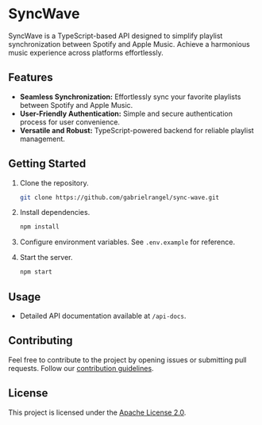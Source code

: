 # SyncWave

SyncWave is a TypeScript-based API designed to simplify playlist synchronization between Spotify and Apple Music. Achieve a harmonious music experience across platforms effortlessly.

## Features

- **Seamless Synchronization:** Effortlessly sync your favorite playlists between Spotify and Apple Music.
- **User-Friendly Authentication:** Simple and secure authentication process for user convenience.
- **Versatile and Robust:** TypeScript-powered backend for reliable playlist management.

## Getting Started

1. Clone the repository.
   ```bash
   git clone https://github.com/gabrielrangel/sync-wave.git
   ```

2. Install dependencies.
   ```bash
   npm install
   ```

3. Configure environment variables. See `.env.example` for reference.

4. Start the server.
   ```bash
   npm start
   ```

## Usage

- Detailed API documentation available at `/api-docs`.

## Contributing

Feel free to contribute to the project by opening issues or submitting pull requests. Follow our [contribution guidelines](CONTRIBUTING.md).

## License

This project is licensed under the [Apache License 2.0](LICENSE).
